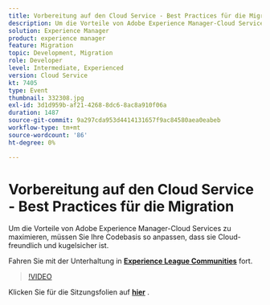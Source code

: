 ```yaml
---
title: Vorbereitung auf den Cloud Service - Best Practices für die Migration
description: Um die Vorteile von Adobe Experience Manager-Cloud Services zu maximieren, müssen Sie Ihre Codebasis so anpassen, dass sie Cloud-freundlich und kugelsicher ist.
solution: Experience Manager
product: experience manager
feature: Migration
topic: Development, Migration
role: Developer
level: Intermediate, Experienced
version: Cloud Service
kt: 7405
type: Event
thumbnail: 332308.jpg
exl-id: 3d1d959b-af21-4268-8dc6-8ac8a910f06a
duration: 1487
source-git-commit: 9a297cda953d4414131657f9ac84580aea0eabeb
workflow-type: tm+mt
source-wordcount: '86'
ht-degree: 0%

---
```


# Vorbereitung auf den Cloud Service - Best Practices für die Migration

Um die Vorteile von Adobe Experience Manager-Cloud Services zu maximieren, müssen Sie Ihre Codebasis so anpassen, dass sie Cloud-freundlich und kugelsicher ist.

Fahren Sie mit der Unterhaltung in **[Experience League Communities](https://adobe.ly/36Yd3v6)** fort.

>[!VIDEO](https://video.tv.adobe.com/v/332308/?quality=12&learn=on&hidetitle=true)

Klicken Sie für die Sitzungsfolien auf **[hier](/help/adobe-developers-live/assets/get-ready-aem-cloud.pdf)** .
